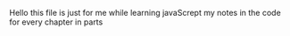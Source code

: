 Hello this file is just for me while learning javaScrept 
my notes in the code for every chapter in parts
